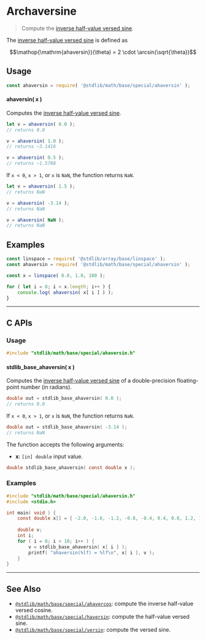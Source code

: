 <!--

@license Apache-2.0

Copyright (c) 2018 The Stdlib Authors.

Licensed under the Apache License, Version 2.0 (the "License");
you may not use this file except in compliance with the License.
You may obtain a copy of the License at

   http://www.apache.org/licenses/LICENSE-2.0

Unless required by applicable law or agreed to in writing, software
distributed under the License is distributed on an "AS IS" BASIS,
WITHOUT WARRANTIES OR CONDITIONS OF ANY KIND, either express or implied.
See the License for the specific language governing permissions and
limitations under the License.

-->

# Archaversine

> Compute the [inverse half-value versed sine][archaversine].

<section class="intro">

The [inverse half-value versed sine][archaversine] is defined as

<!-- <equation class="equation" label="eq:archaversine" align="center" raw="\operatorname{ahaversin}(\theta) = 2 \cdot \arcsin(\sqrt{\theta})" alt="Inverse half-value versed sine."> -->

```math
\mathop{\mathrm{ahaversin}}(\theta) = 2 \cdot \arcsin(\sqrt{\theta})
```

<!-- <div class="equation" align="center" data-raw-text="\operatorname{ahaversin}(\theta) = 2 \cdot \arcsin(\sqrt{\theta})" data-equation="eq:archaversine">
    <img src="https://cdn.jsdelivr.net/gh/stdlib-js/stdlib@bb29798906e119fcb2af99e94b60407a270c9b32/lib/node_modules/@stdlib/math/base/special/ahaversin/docs/img/equation_archaversine.svg" alt="Inverse half-value versed sine.">
    <br>
</div> -->

<!-- </equation> -->

</section>

<!-- /.intro -->

<section class="usage">

## Usage

```javascript
const ahaversin = require( '@stdlib/math/base/special/ahaversin' );
```

#### ahaversin( x )

Computes the [inverse half-value versed sine][archaversine].

```javascript
let v = ahaversin( 0.0 );
// returns 0.0

v = ahaversin( 1.0 );
// returns ~3.1416

v = ahaversin( 0.5 );
// returns ~1.5708
```

If `x < 0`, `x > 1`, or `x` is `NaN`, the function returns `NaN`.

```javascript
let v = ahaversin( 1.5 );
// returns NaN

v = ahaversin( -3.14 );
// returns NaN

v = ahaversin( NaN );
// returns NaN
```

</section>

<!-- /.usage -->

<section class="examples">

## Examples

<!-- eslint no-undef: "error" -->

```javascript
const linspace = require( '@stdlib/array/base/linspace' );
const ahaversin = require( '@stdlib/math/base/special/ahaversin' );

const x = linspace( 0.0, 1.0, 100 );

for ( let i = 0; i < x.length; i++ ) {
    console.log( ahaversin( x[ i ] ) );
}
```

</section>

<!-- /.examples -->

<!-- C interface documentation. -->

* * *

<section class="c">

## C APIs

<!-- Section to include introductory text. Make sure to keep an empty line after the intro `section` element and another before the `/section` close. -->

<section class="intro">

</section>

<!-- /.intro -->

<!-- C usage documentation. -->

<section class="usage">

### Usage

```c
#include "stdlib/math/base/special/ahaversin.h"
```

#### stdlib_base_ahaversin( x )

Computes the [inverse half-value versed sine][archaversine] of a double-precision floating-point number (in radians).

```c
double out = stdlib_base_ahaversin( 0.0 );
// returns 0.0
```

If `x < 0`, `x > 1`, or `x` is `NaN`, the function returns `NaN`.

```c
double out = stdlib_base_ahaversin( -3.14 );
// returns NaN
```

The function accepts the following arguments:

-   **x**: `[in] double` input value.

```c
double stdlib_base_ahaversin( const double x );
```

</section>

<!-- /.usage -->

<!-- C API usage notes. Make sure to keep an empty line after the `section` element and another before the `/section` close. -->

<section class="notes">

</section>

<!-- /.notes -->

<!-- C API usage examples. -->

<section class="examples">

### Examples

```c
#include "stdlib/math/base/special/ahaversin.h"
#include <stdio.h>

int main( void ) {
    const double x[] = { -2.0, -1.6, -1.2, -0.8, -0.4, 0.4, 0.8, 1.2, 1.6, 2.0 };
    
    double v;
    int i;
    for ( i = 0; i < 10; i++ ) {
        v = stdlib_base_ahaversin( x[ i ] );
        printf( "ahaversin(%lf) = %lf\n", x[ i ], v );
    }
}
```

</section>

<!-- /.examples -->

</section>

<!-- /.c -->

<!-- Section for related `stdlib` packages. Do not manually edit this section, as it is automatically populated. -->

<section class="related">

* * *

## See Also

-   <span class="package-name">[`@stdlib/math/base/special/ahavercos`][@stdlib/math/base/special/ahavercos]</span><span class="delimiter">: </span><span class="description">compute the inverse half-value versed cosine.</span>
-   <span class="package-name">[`@stdlib/math/base/special/haversin`][@stdlib/math/base/special/haversin]</span><span class="delimiter">: </span><span class="description">compute the half-value versed sine.</span>
-   <span class="package-name">[`@stdlib/math/base/special/versin`][@stdlib/math/base/special/versin]</span><span class="delimiter">: </span><span class="description">compute the versed sine.</span>

</section>

<!-- /.related -->

<!-- Section for all links. Make sure to keep an empty line after the `section` element and another before the `/section` close. -->

<section class="links">

[archaversine]: https://en.wikipedia.org/wiki/Versine

<!-- <related-links> -->

[@stdlib/math/base/special/ahavercos]: https://github.com/stdlib-js/stdlib/tree/develop/lib/node_modules/%40stdlib/math/base/special/ahavercos

[@stdlib/math/base/special/haversin]: https://github.com/stdlib-js/stdlib/tree/develop/lib/node_modules/%40stdlib/math/base/special/haversin

[@stdlib/math/base/special/versin]: https://github.com/stdlib-js/stdlib/tree/develop/lib/node_modules/%40stdlib/math/base/special/versin

<!-- </related-links> -->

</section>

<!-- /.links -->
